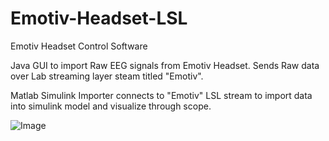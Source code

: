 # Emotiv-Headset-LSL
Emotiv Headset Control Software

Java GUI to import Raw EEG signals from Emotiv Headset. Sends Raw data over Lab streaming layer steam titled "Emotiv". 

Matlab Simulink Importer connects to "Emotiv" LSL stream to import data into simulink model and visualize through scope.

![Image](https://i.imgur.com/I2LPHIr.png)
